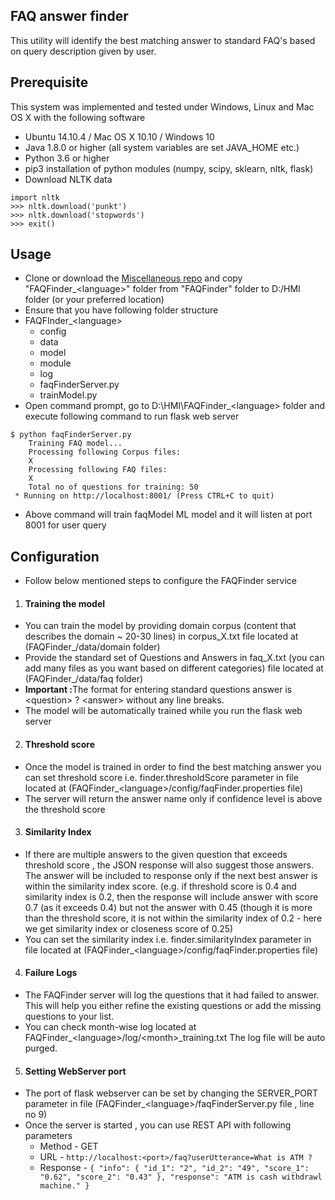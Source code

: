 ## FAQ answer finder
This utility will identify the best matching answer to standard FAQ's based on query description given by user.

Prerequisite
-----------
This system was implemented and tested under Windows, Linux and Mac OS X with the following software 

+ Ubuntu 14.10.4 / Mac OS X 10.10 / Windows 10
+ Java 1.8.0 or higher (all system variables are set JAVA_HOME etc.)
+ Python 3.6 or higher
+ pip3 installation of python modules (numpy, scipy, sklearn, nltk, flask)
+ Download NLTK data
```
import nltk
>>> nltk.download('punkt')
>>> nltk.download('stopwords')
>>> exit()
```

Usage
-----
+ Clone or download the [Miscellaneous repo](https://github.com/hmi-digital/Miscelleinious) and copy "FAQFinder_\<language\>" folder from "FAQFinder" folder to D:/HMI folder (or your preferred location)
+ Ensure that you have following folder structure
+ FAQFInder_\<language\>
	+ config
	+ data
	+ model
	+ module
	+ log
	+ faqFinderServer.py
	+ trainModel.py
+ Open command prompt, go to D:\HMI\FAQFinder_\<language\> folder and execute following command to run flask web server
```
$ python faqFinderServer.py
    Training FAQ model...
	Processing following Corpus files:
	X
	Processing following FAQ files:
	X
	Total no of questions for training: 50
 * Running on http://localhost:8001/ (Press CTRL+C to quit) 
```
+ Above command will train faqModel ML model and it will listen at port 8001 for user query

Configuration
-------------
+ Follow below mentioned steps to configure the FAQFinder service
1. <h4>Training the model</h4>
+ You can train the model by providing domain corpus (content that describes the domain ~ 20-30 lines) in corpus_X.txt file located at (FAQFinder_<language>/data/domain folder)
+ Provide the standard set of Questions and Answers in faq_X.txt (you can add many files as you want based on different categories) file located at (FAQFinder_<language>/data/faq folder)
+ <b>Important :</b>The format for entering standard questions answer is \<question\> ? \<answer\> without any line breaks.
+ The model will be automatically trained while you run the flask web server
2. <h4>Threshold score</h4>
+ Once the model is trained in order to find the best matching answer you can set threshold score i.e. finder.thresholdScore parameter in file located at (FAQFinder_\<language\>/config/faqFinder.properties file)
+ The server will return the answer name only if confidence level is above the threshold score
3. <h4>Similarity Index</h4>
+ If there are multiple answers to the given question that exceeds threshold score , the JSON response will also suggest those answers. The answer will be included to response only if the next best answer is within the similarity index score. (e.g. if threshold score is 0.4 and similarity index is 0.2, then the response will include answer with score 0.7 (as it exceeds 0.4) but not the answer with 0.45 (though it is more than the threshold score, it is not within the similarity index of 0.2 - here we get similarity index or closeness score of 0.25)
+ You can set the similarity index i.e. finder.similarityIndex parameter in file located at (FAQFinder_\<language\>/config/faqFinder.properties file)
4. <h4>Failure Logs</h4>
+ The FAQFinder server will log the questions that it had failed to answer. This will help you either refine the existing questions or add the missing questions to your list.
+ You can check month-wise log located at FAQFinder_\<language\>/log/\<month\>_training.txt The log file will be auto purged.
5. <h4> Setting WebServer port</h4>
+ The port of flask webserver can be set by changing the SERVER_PORT parameter in file (FAQFinder_\<language\>/faqFinderServer.py file , line no 9)
+ Once the server is started , you can use REST API with following parameters
	+ Method - GET
	+ URL - ```http://localhost:<port>/faq?userUtterance=What is ATM ?```
	+ Response - ```{
    			"info": {
        		"id_1": "2",
       	 		"id_2": "49",
        		"score_1": "0.62",
        		"score_2": "0.43"
    			},
    			"response": "ATM is cash withdrawl machine."
			}```
